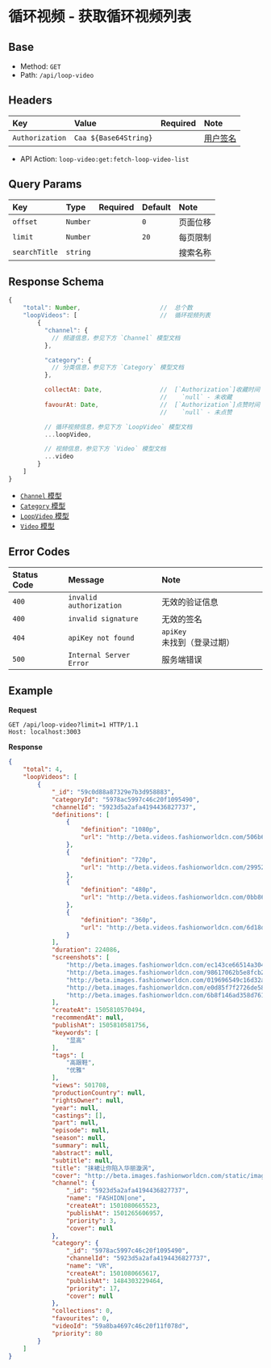# 循环视频 - 获取循环视频列表

## Base

* Method: `GET`
* Path: `/api/loop-video`

## Headers

Key             | Value                 | Required | Note
:-------------- | :-------------------- | :------: | :--------------------
`Authorization` | `Caa ${Base64String}` |          | [用户签名][signature]

* API Action: `loop-video:get:fetch-loop-video-list`

## Query Params

Key           | Type       | Required | Default | Note
:------------ | :--------- | :------: | :------ | :--------
`offset`      | `Number`   |          | `0`    | 页面位移
`limit`       | `Number`   |          | `20`   | 每页限制
`searchTitle` | `string`   |          |        | 搜索名称

## Response Schema

```js
{
    "total": Number,                      //  总个数
    "loopVideos": [                       //  循环视频列表
        {
          "channel": {
            // 频道信息，参见下方 `Channel` 模型文档
          },

          "category": {
            // 分类信息，参见下方 `Category` 模型文档
          },

          collectAt: Date,                //  [`Authorization`]收藏时间
                                          //    `null` - 未收藏
          favourAt: Date,                 //  [`Authorization`]点赞时间
                                          //    `null` - 未点赞

          // 循环视频信息，参见下方 `LoopVideo` 模型文档
          ...loopVideo,

          // 视频信息，参见下方 `Video` 模型文档
          ...video
        }
    ]
}
```

* [`Channel` 模型][channel-model]
* [`Category` 模型][category-model]
* [`LoopVideo` 模型][loopVideo-model]
* [`Video` 模型][video-model]

## Error Codes

Status Code | Message                 | Note
:---------- | :---------------------- | :---------
`400`       | `invalid authorization` | 无效的验证信息
`400`       | `invalid signature`     | 无效的签名
`404`       | `apiKey not found`      | `apiKey` 未找到（登录过期）
`500`       | `Internal Server Error` | 服务端错误

## Example

**Request**

```
GET /api/loop-video?limit=1 HTTP/1.1
Host: localhost:3003
```

**Response**

```json
{
    "total": 4,
    "loopVideos": [
        {
            "_id": "59c0d88a87329e7b3d958883",
            "categoryId": "5978ac5997c46c20f1095490",
            "channelId": "5923d5a2afa4194436827737",
            "definitions": [
                {
                    "definition": "1080p",
                    "url": "http://beta.videos.fashionworldcn.com/506b6a8847fda9edd9f6178ef5431c3168f5565c.mp4"
                },
                {
                    "definition": "720p",
                    "url": "http://beta.videos.fashionworldcn.com/2995224731669affbc16bce1c2290147b9e4624b.mp4"
                },
                {
                    "definition": "480p",
                    "url": "http://beta.videos.fashionworldcn.com/0bb8684a7327bdf85fd66d494a0eecc26eb2f092.mp4"
                },
                {
                    "definition": "360p",
                    "url": "http://beta.videos.fashionworldcn.com/6d18d26802e0b28654d4d5b6bec008b2764c3a12.mp4"
                }
            ],
            "duration": 224086,
            "screenshots": [
                "http://beta.images.fashionworldcn.com/ec143ce66514a304ad998b2f71dc1eb6f5a2f42a.jpg",
                "http://beta.images.fashionworldcn.com/98617062b5e8fcb2b90ce00231093458754cc116.jpg",
                "http://beta.images.fashionworldcn.com/019696549c16d32a20ba362124315577cf2dabd7.jpg",
                "http://beta.images.fashionworldcn.com/e0d85f7f2726de5867757d501f929bb274f54aee.jpg",
                "http://beta.images.fashionworldcn.com/6b8f146ad358d761e81f75228599ccbd3734e6b3.jpg"
            ],
            "createAt": 1505810570494,
            "recommendAt": null,
            "publishAt": 1505810581756,
            "keywords": [
                "显高"
            ],
            "tags": [
                "高跟鞋",
                "优雅"
            ],
            "views": 501708,
            "productionCountry": null,
            "rightsOwner": null,
            "year": null,
            "castings": [],
            "part": null,
            "episode": null,
            "season": null,
            "summary": null,
            "abstract": null,
            "subtitle": null,
            "title": "抹裙让你陷入华丽漩涡",
            "cover": "http://beta.images.fashionworldcn.com/static/images/loop-video/59c0d88a87329e7b3d958883/57f47c3b72fde9103e2ed17044e8e8514732466c.jpeg",
            "channel": {
                "_id": "5923d5a2afa4194436827737",
                "name": "FASHION|one",
                "createAt": 1501080665523,
                "publishAt": 1501265606957,
                "priority": 3,
                "cover": null
            },
            "category": {
                "_id": "5978ac5997c46c20f1095490",
                "channelId": "5923d5a2afa4194436827737",
                "name": "VR",
                "createAt": 1501080665617,
                "publishAt": 1484303229464,
                "priority": 17,
                "cover": null
            },
            "collections": 0,
            "favourites": 0,
            "videoId": "59a8ba4697c46c20f11f078d",
            "priority": 80
        }
    ]
}
```

[signature]: ../../../../signature.md

[channel-model]: ../../../../model/channel.md
[category-model]: ../../../../model/category.md
[video-model]: ../../../../model/video.md
[loopVideo-model]: ../../../../model/loopVideo.md
